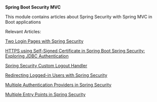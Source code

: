 **Spring Boot Security MVC**

This module contains articles about Spring Security with Spring MVC in Boot applications


Relevant Articles:

[Two Login Pages with Spring Security
](https://www.baeldung.com/spring-security-two-login-pages
)

[HTTPS using Self-Signed Certificate in Spring Boot
](https://www.baeldung.com/spring-boot-https-self-signed-certificate
)
[Spring Security: Exploring JDBC Authentication
](https://www.baeldung.com/spring-security-jdbc-authentication
)

[Spring Security Custom Logout Handler
](https://www.baeldung.com/spring-security-custom-logout-handler
)

[Redirecting Logged-in Users with Spring Security
](https://www.baeldung.com/spring-security-redirect-logged-in
)

[Multiple Authentication Providers in Spring Security
](https://www.baeldung.com/spring-security-multiple-auth-providers
)

[Multiple Entry Points in Spring Security
](https://www.baeldung.com/spring-security-multiple-entry-points
)




